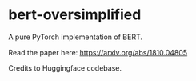 # bert-oversimplified
A pure PyTorch implementation of BERT. 

Read the paper here: https://arxiv.org/abs/1810.04805

Credits to Huggingface codebase.
